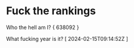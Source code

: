 # Fuck the rankings

Who the hell am I?
{ 638092 }

What fucking year is it?
[ 2024-02-15T09:14:52Z ]
